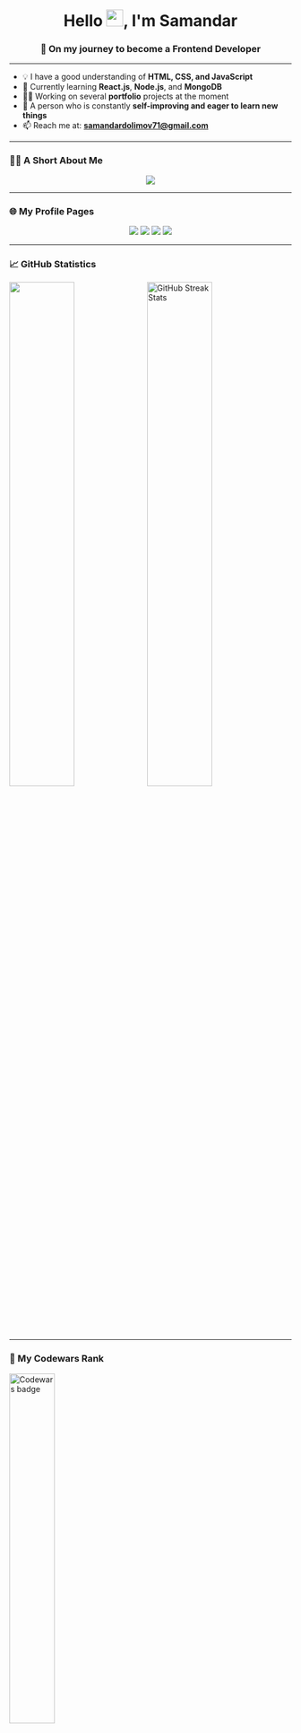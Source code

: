 <!-- <h1 align="center">💻 Assalomu alaykum!</h1>
<h2 align="center">Men Samandar – kod yozishni sevuvchi frontenderman ⚡</h2>

---

### 🧩 Men kimman?

- 🔭 Hozirda React va Node bilan ishlayman
- 🔥 Kod men uchun nafaqat texnologiya, balki san’at
- 🧠 Har doim yangi narsalarni o‘rganishga tayyorman
- 👨‍🎓 O‘z loyihalarim ustida ishlayapman

---

### 🧪 Texnologiyalarim

- **Frontend**: HTML5, CSS3, Tailwind, JavaScript, React
- **Backend**: Node.js (asosiy bilimlar)
- **Database**: MongoDB (asosiy foydalanish)
- **Versiya nazorati**: Git, GitHub

---

### 📈 Statistika

<p align="center">
  <img src="https://github-readme-stats.vercel.app/api?username=DolimovS&theme=radical&show_icons=true" width="48%" />
  <img src="https://github-readme-streak-stats.herokuapp.com?user=DolimovS&theme=radical&date_format=M%20j%5B%2C%20Y%5D" width="48%" />
</p>

---

### 🔍 Loyiha faoliyatlarim

- 📦 [Portfolio saytim](https://dolimov.uz)
- 💬 [Telegram](https://t.me/Dolimov_2005)
- 🧠 [Codewars](https://www.codewars.com/users/DolimovS)

---

### 🔧 Biladiganlarim ikonkalarda

<p align="center">
  <img src="https://skillicons.dev/icons?i=html,css,js,react,tailwind,nodejs,mongodb,git" />
</p>

 -->


<h1 align="center">
  Hello <img src="https://em-content.zobj.net/source/microsoft-teams/363/waving-hand_1f44b.png" width="30px"/>, I'm Samandar
</h1>
<h3 align="center">🚀 On my journey to become a Frontend Developer</h3>

---

- 💡 I have a good understanding of **HTML, CSS, and JavaScript**  
- 🌱 Currently learning **React.js**, **Node.js**, and **MongoDB**  
- 👨‍💻 Working on several **portfolio** projects at the moment  
- 🧠 A person who is constantly **self-improving and eager to learn new things**  
- 📫 Reach me at: **[samandardolimov71@gmail.com](mailto:samandardolimov71@gmail.com)**

---

### 🧑‍💻 A Short About Me

<p align="center">
  <img src="https://skillicons.dev/icons?i=html,css,js,react,nodejs,git" />
</p>

---

### 🌐 My Profile Pages

<p align="center">
  <a href="https://dolimov.uz" target="_blank"><img src="https://img.shields.io/badge/Portfolio-000000?style=for-the-badge&logo=About.me&logoColor=white"/></a>
  <a href="https://t.me/Dolimov_2005" target="_blank"><img src="https://img.shields.io/badge/Telegram-26A5E4?style=for-the-badge&logo=telegram&logoColor=white"/></a>
  <a href="https://github.com/DolimovS" target="_blank"><img src="https://img.shields.io/badge/GitHub-333?style=for-the-badge&logo=github&logoColor=white"/></a>
  <a href="https://orcid.org/0000-0000-0000-0000" target="_blank"><img src="https://img.shields.io/badge/ORCID-A6CE39?style=for-the-badge&logo=orcid&logoColor=white" /></a>
</p>

---

### 📈 GitHub Statistics

<p>
  <img src="https://github-readme-stats.vercel.app/api?username=DolimovS&show_icons=true&theme=tokyonight" width="48%" />
 <img src="https://streak-stats.demolab.com/?user=DolimovS&theme=tokyonight" width="48%" alt="GitHub Streak Stats" />

</p>

---

### 🧠 My Codewars Rank

<p>
  <img src="https://www.codewars.com/users/DolimovS/badges/large" alt="Codewars badge" width="40%" />
</p>

---

### 📚 Most Used Languages

<p >
  <img src="https://github-readme-stats.vercel.app/api/top-langs/?username=DolimovS&layout=compact&theme=tokyonight" width="40%"/>
</p>






<!-- <h1 align="center">
  Salom <img src="https://em-content.zobj.net/source/microsoft-teams/363/waving-hand_1f44b.png" width="30px"/ men Samandar
</h1>
<h3 align="center">Frontend dasturchi bo‘lish yo‘lida harakatdaman 🚀</h3>

---

<p align="center">
  🌱 Hozirda o‘rganayapman: <strong>React.js, Node.js, MongoDB</strong><br>
  🧠 Biladigan texnologiyalar: <strong>HTML, CSS, JavaScript, Bootstrap, Tailwind, Git</strong><br>
  📫 Menga bog‘lanish: <a href="mailto:samandardolimov71@gmail.com">samandardolimov71@gmail.com</a>
</p>

---

### 🌐 Mening sahifalarim

<p align="center">
  <a href="https://t.me/Dolimov_2005" target="_blank">
    <img src="https://img.shields.io/badge/Telegram-2CA5E0?style=for-the-badge&logo=telegram&logoColor=white" />
  </a>
  <a href="https://dolimov.uz" target="_blank">
    <img src="https://img.shields.io/badge/Portfolio-000000?style=for-the-badge&logo=About.me&logoColor=white" />
  </a>
  <a href="https://github.com/DolimovS" target="_blank">
    <img src="https://img.shields.io/badge/GitHub-100000?style=for-the-badge&logo=github&logoColor=white" />
  </a>
</p>

---

### 🛠️ Biladigan texnologiyalar

<p align="center">
  <img src="https://skillicons.dev/icons?i=html,css,js,react,nodejs,bootstrap,tailwind,git" />
</p>

---

### 📊 GitHub Statistikasi

<p align="center">
  <img src="https://github-readme-stats.vercel.app/api?username=DolimovS&show_icons=true&theme=gotham" alt="Samandar's GitHub stats" />
</p>

---

### 🔥 Uzluksiz aktivlik (Streak)

<p align="center">
  <img src="https://github-readme-streak-stats.herokuapp.com/?user=DolimovS&theme=gotham" alt="Samandar's streak stats" />
</p>

---

### 📚 Eng ko‘p ishlatilgan tillar

<p align="center">
  <img src="https://github-readme-stats.vercel.app/api/top-langs/?username=DolimovS&layout=compact&theme=gotham" alt="Top Langs" />
</p>

---

### 🧠 Codewars Darajam

<p align="center">
  <img src="https://www.codewars.com/users/DolimovS/badges/large" alt="Codewars badge" />
</p>

---

### 💬 Ijtimoiy tarmoqlar

<p align="center">
  <a href="https://t.me/Dolimov_2005" target="_blank">Telegram</a> •
  <a href="https://github.com/DolimovS" target="_blank">GitHub</a> •
  <a href="mailto:samandardolimov71@gmail.com" target="_blank">Email</a>
</p>

 -->







<!-- <h1 align="center">Salom 👋, men Samandar</h1>
<h3 align="center">Men frontend developer bo'lishni xohlayman</h3>

<p align="left">🌱 Hozirda o‘rganayapman: <strong>React.js, Node.js</strong></p>
<p align="left">📫 Menga bog‘lanish: <a href="mailto:samandardolimov71@gmail.com">samandardolimov71@gmail.com</a></p>


---

### 🌐 Mening sahifalarim

[![Telegram](https://img.shields.io/badge/Telegram-2CA5E0?style=for-the-badge&logo=telegram&logoColor=white)](https://t.me/Dolimov_2005) <br>


[![Portfolio](https://img.shields.io/badge/Portfolio-000000?style=for-the-badge&logo=About.me&logoColor=white)](https://dolimov.uz)


---

## 📊 GitHub Statistikasi

<p align="center">
  <img src="https://github-readme-stats.vercel.app/api?username=DolimovS&show_icons=true&theme=gotham" alt="Samandar's GitHub stats" />
</p>

---

## 🔥 Uzluksiz aktivlik (Streak)

<p align="center">
  <img src="https://github-readme-streak-stats.herokuapp.com/?user=DolimovS&theme=gotham" alt="Samandar's streak stats" />
</p>

---

## 📚 Eng ko‘p ishlatilgan tillar

<p align="center">
  <img src="https://github-readme-stats.vercel.app/api/top-langs/?username=DolimovS&layout=compact&theme=gotham" alt="Top Langs" />
</p>

---

## 🌐 Mening ijtimoiy tarmoqlarim

<p align="left">
  <a href="https://t.me/Dolimov_2005" target="blank">Telegram</a> |
  <a href="https://github.com/DolimovS" target="blank">GitHub</a>
</p> -->
